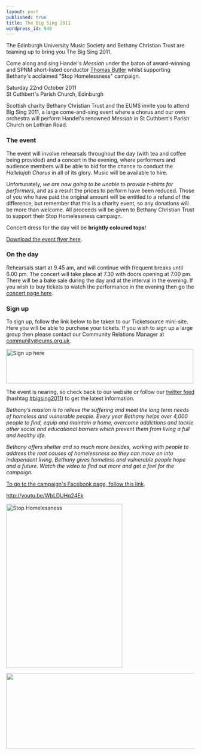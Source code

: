 ```yaml
---
layout: post
published: true
title: The Big Sing 2011
wordpress_id: 940
---
```


The Edinburgh University Music Society and Bethany Christian Trust are teaming up to bring you The Big Sing 2011.

Come along and sing Handel's <em>Messiah</em> under the baton of award-winning
and SPNM short-listed conductor <a title="Find Thomas Butler here..."
href="http://www.thomas-butler.co.uk/about.html" target="_blank">Thomas
Butler</a> whilst supporting Bethany's acclaimed "Stop Homelessness" campaign.

<p class="hero">
Saturday 22nd October 2011<br>
St Cuthbert's Parish Church, Edinburgh
</p>

Scottish charity Bethany Christian Trust and the EUMS invite you to attend Big Sing 2011, a large come-and-sing event where a chorus and our own orchestra will perform Handel's renowned <em>Messiah </em>in St Cuthbert's Parish Church on Lothian Road.

### The event

The event will involve rehearsals throughout the day (with tea and coffee being provided) and a concert in the evening, where performers and audience members will be able to bid for the chance to conduct the <em>Hallelujah Chorus</em> in all of its glory. Music will be available to hire.

Unfortunately, <em>we are now going to be unable to provide t-shirts for performers</em>, and as a result the prices to perform have been reduced. Those of you who have paid the original amount will be entitled to a refund of the difference, but remember that this is a charity event, so any donations will be more than welcome. All proceeds will be given to Bethany Christian Trust to support their Stop Homelessness campaign.

Concert dress for the day will be <strong>brightly coloured tops</strong>!

<a title="Big Sing 2011" href="http://eums.eusa.ed.ac.uk/wp-content/uploads/files/bigsing2011_webleaflet.pdf" target="_blank">Download the event flyer here</a>.

### On the day

Rehearsals start at 9.45 am, and will continue with frequent breaks until 6.00 pm. The concert will take place at 7.30 with doors opening at 7.00 pm. There will be a bake sale during the day and at the interval in the evening. If you wish to buy tickets to watch the performance in the evening then go the <a title="Bethany Christian Trust &amp; EUMS: Big Sing 2011" href="http://eums.eusa.ed.ac.uk/2011/bigsingconcert2011/">concert page here</a>.

### Sign up

To sign up, follow the link below to be taken to our Ticketsource mini-site. Here you will be able to purchase your tickets. If you wish to sign up a large group then please contact our Community Relations Manager at <a title="Email us" href="mailto:community@eums.org.uk" target="_blank">community@eums.org.uk</a>.

<a title="Sign up here..." href="http://www.ticketsource.co.uk/date/28485"><img class="centred" src="http://eums.eusa.ed.ac.uk/wp-content/uploads/build/bigsing_signup.png" alt="Sign up here" width="500" height="92" /></a>

The event is nearing, so check back to our website or follow our <a title="EUMS on Twitter" href="http://twitter.com/eums_updates" target="_blank">twitter feed</a> (hashtag <a title="#bigsing2011" href="http://twitter.com/#!/search/%23bigsing2011" target="_blank">#bigsing2011</a>) to get the latest information.

<em>Bethany&rsquo;s mission is to relieve the suffering and meet the long term needs of homeless and vulnerable people. Every year Bethany helps over 4,000 people to find, equip and maintain a home, overcome addictions and tackle other social and educational barriers which prevent them from living a full and healthy life.</em>

<em>Bethany offers shelter and so much more besides, working with people to address the root causes of homelessness so they can move on into independent living. Bethany gives homeless and vulnerable people hope and a future. Watch the video to find out more and get a feel for the campaign.</em>

<a title="Stop Homelessness Facebook Page" href="http://www.facebook.com/StopHomelessness" target="_blank">To go to the campaign's Facebook page, follow this link</a>.

<http://youtu.be/WbLDUHq24Ek>

<a title="Stop Homelessness - Campaign Poster 2011" href="{{ site.external_assets }}/posters/stophomelessness2011_poster.jpg"><img class="centred" src="http://eums.eusa.ed.ac.uk/wp-content/uploads/images/w620/posters/stophomelessness2011_poster.jpg" alt="Stop Homelessness" width="310" height="438" /></a>

<img src="http://eums.eusa.ed.ac.uk/wp-content/uploads/images/w620/bigsing_footer.png" alt="" width="620" height="202" />
